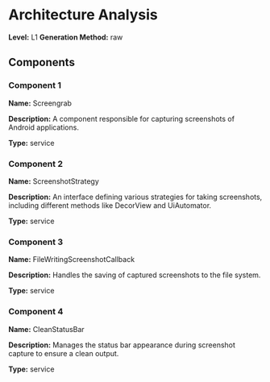 # Architecture Analysis

**Level:** L1
**Generation Method:** raw

## Components

### Component 1

**Name:** Screengrab

**Description:** A component responsible for capturing screenshots of Android applications.

**Type:** service

### Component 2

**Name:** ScreenshotStrategy

**Description:** An interface defining various strategies for taking screenshots, including different methods like DecorView and UiAutomator.

**Type:** service

### Component 3

**Name:** FileWritingScreenshotCallback

**Description:** Handles the saving of captured screenshots to the file system.

**Type:** service

### Component 4

**Name:** CleanStatusBar

**Description:** Manages the status bar appearance during screenshot capture to ensure a clean output.

**Type:** service

